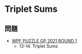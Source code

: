 # Triplet Sums

## 問題
- [WPF PUZZLE GP 2021 ROUND 1](../questions/wpfpgp2021-1.md)
	- 13-14. Triplet Sums
